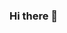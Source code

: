 ### Hi there 👋

<!--
**saisharma9/saisharma9** is a ✨ _special_ ✨ repository because its `README.md` (this file) appears on your GitHub profile.

Here are some ideas to get you started:

- 🔭 I’m currently working on Web application developemnt
- 🌱 I’m currently learning Java, database and HTML,CSS.
- 👯 I’m looking to collaborate on database generation
- 🤔 I’m looking for help with algorithms
- 💬 Ask me about OOPs
- 📫 How to reach me: email: msaisharma9@gmail.com
- 😄 Pronouns: ... him
- ⚡ Fun fact: ... Rhyming is the timinig.
-->
